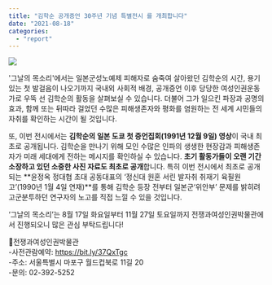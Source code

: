 ```yaml
---
title: "김학순 공개증언 30주년 기념 특별전시 를 개최합니다"
date: "2021-08-18"
categories: 
  - "report"
---
```


![](https://womenandwar.net/kr/wp-content/uploads/2021/08/photo_2021-08-17_13-30-48-723x1024.jpg)

'그날의 목소리'에서는 일본군성노예제 피해자로 숨죽여 살아왔던 김학순의 시간, 용기 있는 첫 발걸음이 나오기까지 국내외 사회적 배경, 공개증언 이후 당당한 여성인권운동가로 우뚝 선 김학순의 활동을 살펴보실 수 있습니다. 더불어 그가 일으킨 파장과 공명의 효과, 함께 또는 뒤따라 걸었던 수많은 피해생존자와 평화를 염원하는 전 세계 시민들의 자취를 확인하는 시간이 될 것입니다.

또, 이번 전시에서는 **김학순의 일본 도쿄 첫 증언집회(1991년 12월 9일) 영상**이 국내 최초로 공개됩니다. 김학순을 만나기 위해 모인 수많은 인파의 생생한 현장감과 피해생존자가 미래 세대에게 전하는 메시지를 확인하실 수 있습니다. **초기 활동가들이 오랜 기간 소장하고 있던 소중한 사진 자료도 최초로 공개**합니다. 특히 이번 전시에서 최초로 공개되는 **윤정옥 정대협 초대 공동대표의 ‘정신대 원혼 서린 발자취 취재기 육필원고’(1990년 1월 4일 연재)**를 통해 김학순 등장 전부터 일본군‘위안부’ 문제를 밝히려 고군분투하던 연구자의 노고를 직접 느낄 수 있을 것입니다. 

‘그날의 목소리’는 8월 17일 화요일부터 11월 27일 토요일까지 전쟁과여성인권박물관에서 진행되오니 많은 관심 부탁드립니다!

📍전쟁과여성인권박물관  
\-사전관람예약: https://bit.ly/37QxTgc  
\-주소: 서울특별시 마포구 월드컵북로 11길 20  
\-문의: 02-392-5252
